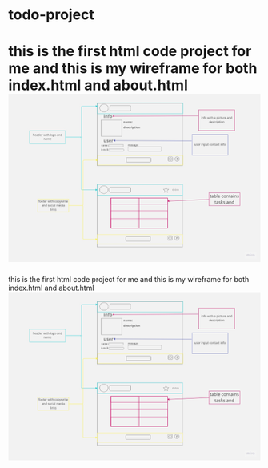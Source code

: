 # todo-project


this is the first html code project for me and this is my wireframe for both index.html and about.html
 ![wireframe](./pics/Untitled%20(1).jpg)
=======
this is the first html code project for me and this is my wireframe  for both index.html and about.html
![wireframe](./pics/Untitled%20(1).jpg)

